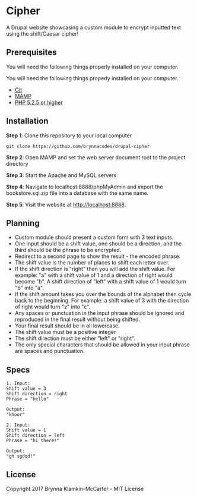 # Cipher

A Drupal website showcasing a custom module to encrypt inputted text using the shift/Caesar cipher! 

## Prerequisites

You will need the following things properly installed on your computer.

You will need the following things properly installed on your computer.

* [Git](https://git-scm.com/)
* [MAMP](https://www.mamp.info/en/)
* [PHP 5.2.5 or higher](http://www.php.net/)

## Installation

**Step 1**: Clone this repository to your local computer

```console
git clone https://github.com/brynnacodes/drupal-cipher
```

**Step 2**: Open MAMP and set the web server document root to the project directory

**Step 3**: Start the Apache and MySQL servers

**Step 4**: Navigate to localhost:8888/phpMyAdmin and import the bookstore.sql.zip file into a database with the same name.

**Step 5**: Visit the website at [http://localhost:8888](http://localhost:8888).

## Planning
* Custom module should present a custom form with 3 text inputs.
* One input should be a shift value, one should be a direction, and the third should be the phrase to be encrypted.
* Redirect to a second page to show the result - the encoded phrase.
* The shift value is the number of places to shift each letter over.
* If the shift direction is "right" then you will add the shift value. For example: "a" with a shift value of 1 and a direction of right would become "b". A shift direction of "left" with a shift value of 1 would turn "b" into "a".
* If the shift amount takes you over the bounds of the alphabet then cycle back to the beginning. For example: a shift value of 3 with the direction of right would turn "z" into "c".
* Any spaces or punctuation in the input phrase should be ignored and reproduced in the final result without being shifted.
* Your final result should be in all lowercase.
* The shift value must be a positive integer
* The shift direction must be either "left" or "right".
* The only special characters that should be allowed in your input phrase are spaces and punctuation.

## Specs
```
1. Input:
Shift value = 3
Shift direction = right
Phrase = "hello"

Output:
"khoor"

2. Input:
Shift value = 1
Shift direction = left
Phrase = "hi there!"

Output:
"gh sgdqd!"

```

## License

Copyright 2017 Brynna Klamkin-McCarter - MIT License
